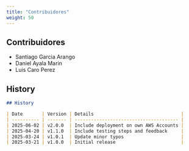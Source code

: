 ```yaml
---
title: "Contribuidores"
weight: 50
---
```


## Contribuidores

- Santiago Garcia Arango
- Daniel Ayala Marin
- Luis Caro Perez

## History

```markdown
## History

| Date       | Version | Details                                |
| ---------- | ------- | -------------------------------------- |
| 2025-06-02 | v2.0.0  | Include deployment on own AWS Accounts |
| 2025-04-20 | v1.1.0  | Include testing steps and feedback     |
| 2025-03-24 | v1.0.1  | Update minor typos                     |
| 2025-03-21 | v1.0.0  | Initial release                        |
```
